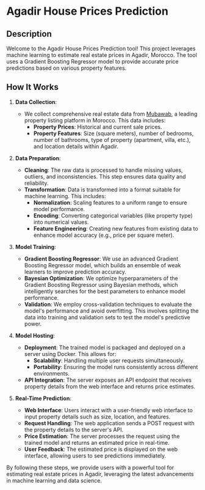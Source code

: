 # Agadir House Prices Prediction

## Description

Welcome to the Agadir House Prices Prediction tool! This project leverages machine learning to estimate real estate prices in Agadir, Morocco. The tool uses a Gradient Boosting Regressor model to provide accurate price predictions based on various property features.

## How It Works

1. **Data Collection**: 
   - We collect comprehensive real estate data from [Mubawab](https://www.mubawab.ma/), a leading property listing platform in Morocco. This data includes:
     - **Property Prices**: Historical and current sale prices.
     - **Property Features**: Size (square meters), number of bedrooms, number of bathrooms, type of property (apartment, villa, etc.), and location details within Agadir.

2. **Data Preparation**: 
   - **Cleaning**: The raw data is processed to handle missing values, outliers, and inconsistencies. This step ensures data quality and reliability.
   - **Transformation**: Data is transformed into a format suitable for machine learning. This includes:
     - **Normalization**: Scaling features to a uniform range to ensure model performance.
     - **Encoding**: Converting categorical variables (like property type) into numerical values.
     - **Feature Engineering**: Creating new features from existing data to enhance model accuracy (e.g., price per square meter).

3. **Model Training**: 
   - **Gradient Boosting Regressor**: We use an advanced Gradient Boosting Regressor model, which builds an ensemble of weak learners to improve prediction accuracy.
   - **Bayesian Optimization**: We optimize hyperparameters of the Gradient Boosting Regressor using Bayesian methods, which intelligently searches for the best parameters to enhance model performance.
   - **Validation**: We employ cross-validation techniques to evaluate the model's performance and avoid overfitting. This involves splitting the data into training and validation sets to test the model's predictive power.

4. **Model Hosting**: 
   - **Deployment**: The trained model is packaged and deployed on a server using Docker. This allows for:
     - **Scalability**: Handling multiple user requests simultaneously.
     - **Portability**: Ensuring the model runs consistently across different environments.
   - **API Integration**: The server exposes an API endpoint that receives property details from the web interface and returns price estimates.

5. **Real-Time Prediction**: 
   - **Web Interface**: Users interact with a user-friendly web interface to input property details such as size, location, and features.
   - **Request Handling**: The web application sends a POST request with the property details to the server's API.
   - **Price Estimation**: The server processes the request using the trained model and returns an estimated price in real-time.
   - **User Feedback**: The estimated price is displayed on the web interface, allowing users to see predictions immediately.

By following these steps, we provide users with a powerful tool for estimating real estate prices in Agadir, leveraging the latest advancements in machine learning and data science.
